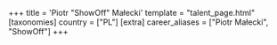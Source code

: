 +++
title = 'Piotr "ShowOff" Małecki'
template = "talent_page.html"
[taxonomies]
country = ["PL"]
[extra]
career_aliases = ["Piotr Małecki", "ShowOff"]
+++
